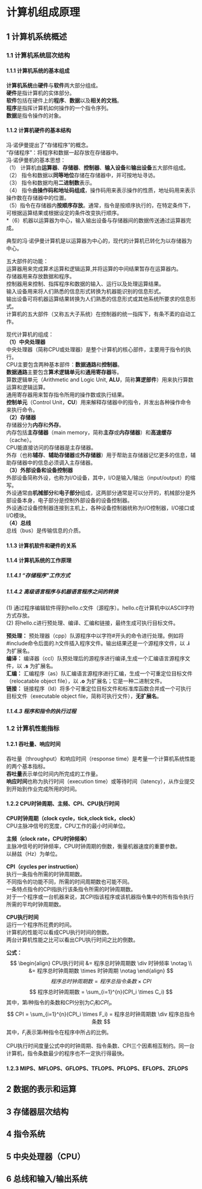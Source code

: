 # 计算机组成原理

## 1 计算机系统概述

### 1.1 计算机系统层次结构

#### 1.1.1 计算机系统的基本组成

**计算机系统**由**硬件**与**软件**两大部分组成。  
**硬件**是指计算机的实体部分。  
**软件**包括在硬件上的**程序**、**数据**以及**相关的文档**。  
**程序**是指挥计算机如何操作的一个指令序列。  
**数据**是指令操作的对象。

#### 1.1.2 计算机硬件的基本结构

冯·诺伊曼提出了“存储程序”的概念。  
“存储程序”：将程序和数据一起存放在存储器中。  
冯·诺伊曼机的基本思想：  
（1） 计算机由**运算器**、**存储器**、**控制器**、**输入设备**和**输出设备**五大部件组成。  
（2） 指令和数据以**同等地位**存储在存储器中，并可按地址寻访。  
（3） 指令和数据均用**二进制数**表示。  
（4） 指令**由操作码和地址码组成**，操作码用来表示操作的性质，地址码用来表示操作数在存储器中的位置。  
（5）指令在存储器内**按顺序存放**。通常，指令是按顺序执行的，在特定条件下，可根据运算结果或根据设定的条件改变执行顺序。  
*（6）机器以运算器为中心，输入输出设备与存储器间的数据传送通过运算器完成。

典型的冯·诺伊曼计算机是以运算器为中心的，现代的计算机已转化为以存储器为中心。  

五大部件的功能：  
运算器用来完成算术运算和逻辑运算,并将运算的中间结果暂存在运算器内。  
存储器用来存放数据和程序。  
控制器用来控制、指挥程序和数据的输入、运行以及处理运算结果。  
输入设备用来将人们熟悉的信息形式转换为机器能识别的信息形式。  
输出设备可将机器运算结果转换为人们熟悉的信息形式或其他系统所要求的信息形式。  
计算机的五大部件（又称五大子系统）在控制器的统一指挥下，有条不紊的自动工作。  

现代计算机的组成：  
**（1）中央处理器**  
中央处理器（简称CPU或处理器）是整个计算机的核心部件，主要用于指令的执行。  
CPU主要包含两种基本部件：**数据通路**和**控制器**。  
**数据通路**主要包含**算术逻辑单元**和**通用寄存器**等。  
算数逻辑单元（Arithmetic and Logic Unit, **ALU**，简称**算逻部件**）用来执行算数运算和逻辑运算。  
通用寄存器用来暂存指令所用的操作数或执行结果。  
**控制单元**（Control Unit，**CU**）用来解释存储器中的指令，并发出各种操作命令来执行命令。  
**（2）存储器**  
存储器分为**内存**和**外存**。  
内存包括**主存储器**（main memory，简称**主存**或**内存储器**）和**高速缓存**（cache）。  
CPU能直接访问的存储器是主存储器。  
外存（也称**辅存**、**辅助存储器**或**外存储器**）用于帮助主存储器记忆更多的信息，辅助存储器中的信息必须调入主存储器。  
**（3）外部设备和设备控制器**  
外部设备简称外设，也称为I/O设备，其中，I/O是输入/输出（input/output）的缩写。  
外设通常由**机械部分**和**电子部分**组成，这两部分通常是可以分开的，机械部分是外部设备本身，电子部分是控制外部设备的设备控制器。  
外设通过设备控制器连接到主机上，各种设备控制器统称为I/O控制器，I/O接口或I/O模块。  
**（4）总线**  
总线（bus）是传输信息的介质。

#### 1.1.3 计算机软件和硬件的关系

#### 1.1.4 计算机系统的工作原理

##### 1.1.4.1 “存储程序”工作方式

##### 1.1.4.2 高级语言程序与机器语言程序之间的转换

(1) 通过程序编辑软件得到hello.c文件（源程序）。hello.c在计算机中以ASCII字符方式存放。  
(2) 将hello.c进行预处理、编译、汇编和链接，最终生成可执行目标文件。  

**预处理：** 预处理器（cpp）队源程序中以字符#开头的命令进行处理。例如将#include命令后面的.h文件插入程序文件。输出结果还是一个源程序文件，以 **.i** 为扩展名。  
**编译：** 编译器（ccl）队预处理后的源程序进行编译,生成一个汇编语言源程序文件，以 **.s** 为扩展名。  
**汇编：** 汇编程序（as）队汇编语言源程序进行汇编，生成一个可重定位目标文件（relocatable object file），以 **.o** 为扩展名；它是一种二进制文件。  
**链接：** 链接程序（ld）将多个可重定位目标文件和标准库函数合并成一个可执行目标文件（executable object file，简称可执行文件），**无扩展名**。  

##### 1.1.4.3 程序和指令的执行过程

### 1.2 计算机性能指标

#### 1.2.1 吞吐量、响应时间

吞吐量（throughput）和响应时间（response time）是考量一个计算机系统性能的两个基本指标。  
**吞吐量**表示单位时间内所完成的工作量。  
**响应时间**也称为执行时间（execution time）或等待时间（latency），从作业提交到开始到作业完成所用的时间。  

#### 1.2.2 CPU时钟周期、主频、CPI、CPU执行时间


**CPU时钟周期（clock cycle，tick,clock tick，clock）**  
CPU主脉冲信号的宽度，CPU工作的最小时间单位。

**主频（clock rate，CPU时钟频率）**  
主脉冲信号的时钟频率，CPU时钟周期的倒数，衡量机器速度的重要参数。  
以赫兹（Hz）为单位。  

**CPI（cycles per instruction）**  
执行一条指令所需的时钟周期数。  
不同指令的功能不同，所需的时间周期数也可能不同。  
一条特点指令的CPI指执行该条指令所需的时钟周期数。  
对于一个程序或一台机器来说，其CPI指该程序或该机器指令集中的所有指令执行所需的平均时钟周期数。

**CPU执行时间**  
运行一个程序所花费的时间。  
计算机的性能可以看成CPU执行时间的倒数。  
两台计算机性能之比可以看出CPU执行时间之比的倒数。  

**公式：**  
$$
\begin{align}
    CPU执行时间 &= 程序总时钟周期数 \div 时钟频率 \notag \\
                &= 程序总时钟周期数 \times 时钟周期 \notag
\end{align}
$$
$$
程序总时钟周期数=程序总指令条数 \times CPI
$$
$$
    程序总时钟周期数 = \sum_{i=1}^{n}(CPI_i \times C_i)
$$
其中，第$i$种指令的条数和CPI分别为$C_i$和$CPI_i$。
$$
    CPI = \sum_{i=1}^{n}(CPI_i \times F_i) = 程序总时钟周期数 \div 程序总指令条数
$$
其中，$F_i$表示第$i$种指令在程序中所占的比例。  

CPU执行时间度量公式中的时钟周期、指令条数、CPI三个因素相互制约。同一台计算机，指令条数最少的程序也不一定执行得最快。

#### 1.2.3 MIPS、MFLOPS、GFLOPS、TFLOPS、PFLOPS、EFLOPS、ZFLOPS

## 2 数据的表示和运算

## 3 存储器层次结构

## 4 指令系统

## 5 中央处理器（CPU）

## 6 总线和输入/输出系统
